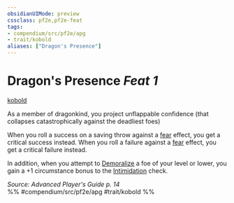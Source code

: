 ```yaml
---
obsidianUIMode: preview
cssclass: pf2e,pf2e-feat
tags:
- compendium/src/pf2e/apg
- trait/kobold
aliases: ["Dragon's Presence"]
---
```

# Dragon's Presence  *Feat 1*  
[kobold](kobold-b1.md "Kobold Ancestry & Heritage Trait")  


As a member of dragonkind, you project unflappable confidence (that collapses catastrophically against the deadliest foes)

When you roll a success on a saving throw against a [fear](Reference/Rules/Traits/fear.md "Fear Effect Trait") effect, you get a critical success instead. When you roll a failure against a [fear](Reference/Rules/Traits/fear.md "Fear Effect Trait") effect, you get a critical failure instead.

In addition, when you attempt to [Demoralize](demoralize.md) a foe of your level or lower, you gain a +1 circumstance bonus to the [Intimidation](skills.md#Intimidation) check.

*Source: Advanced Player's Guide p. 14*  
%% #compendium/src/pf2e/apg #trait/kobold %%